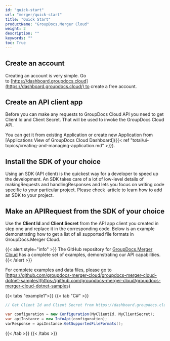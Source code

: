 ```yaml
---
id: "quick-start"
url: "merger/quick-start"
title: "Quick Start"
productName: "GroupDocs.Merger Cloud"
weight: 2
description: ""
keywords: ""
toc: True
---
```


## Create an account

Creating an account is very simple. Go to [https://dashboard.groupdocs.cloud](https://dashboard.groupdocs.cloud/) to create a free account.

## Create an API client app

Before you can make any requests to GroupDocs Cloud API you need to get Client Id and Client Secret. That will be used to invoke the GroupDocs Cloud API.

You can get it from existing Application or create new Application from [Applications View of GroupDocs Cloud Dashboard]({{< ref "total/ui-topics/creating-and-managing-application.md" >}}).

## Install the SDK of your choice

Using an SDK (API client) is the quickest way for a developer to speed up the development. An SDK takes care of a lot of low-level details of makingRequests and handlingResponses and lets you focus on writing code specific to your particular project. Please check  article to learn how to add an SDK to your project.

## Make an APIRequest from the SDK of your choice

Use the **Client Id** and **Client Secret** from the API app client you created in step one and replace it in the corresponding code. Below is an example demonstrating how to get a list of all supported file formats in GroupDocs.Merger Cloud.

{{< alert style="info" >}}
The GitHub repository for [GroupDocs.Merger Cloud](https://github.com/groupdocs-merger-cloud) has a complete set of examples, demonstrating our API capabilities.
{{< /alert >}}

For complete examples and data files, please go to [https://github.com/groupdocs-merger-cloud/groupdocs-merger-cloud-dotnet-samples](https://github.com/groupdocs-merger-cloud/groupdocs-merger-cloud-dotnet-samples)

{{< tabs "example1">}} {{< tab "C#" >}}

```csharp
// Get Client Id and Client Secret from https://dashboard.groupdocs.cloud

var configuration = new Configuration(MyClientId, MyClientSecret);
var apiInstance = new InfoApi(configuration);
varResponse = apiInstance.GetSupportedFileFormats();
```

{{< /tab >}} {{< /tabs >}}
